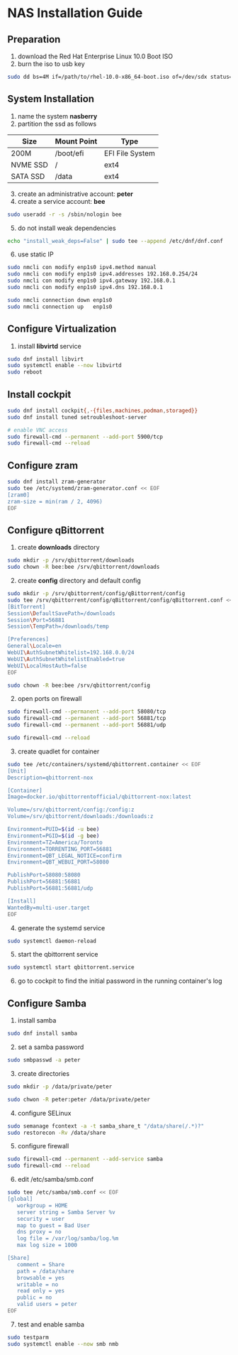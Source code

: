 # NAS Installation Guide

## Preparation
1. download the Red Hat Enterprise Linux 10.0 Boot ISO
2. burn the iso to usb key
```bash
sudo dd bs=4M if=/path/to/rhel-10.0-x86_64-boot.iso of=/dev/sdx status=progress && sync
```
## System Installation
1. name the system **nasberry**
2. partition the ssd as follows

| Size     | Mount Point | Type            |
|----------|-------------|-----------------|
| 200M     | /boot/efi   | EFI File System |
| NVME SSD | /           | ext4            |
| SATA SSD | /data       | ext4            |

3. create an administrative account: **peter**
4. create a service account: **bee**
```bash
sudo useradd -r -s /sbin/nologin bee
```
5. do not install weak dependencies
```bash
echo "install_weak_deps=False" | sudo tee --append /etc/dnf/dnf.conf
```
6. use static IP
```bash
sudo nmcli con modify enp1s0 ipv4.method manual
sudo nmcli con modify enp1s0 ipv4.addresses 192.168.0.254/24
sudo nmcli con modify enp1s0 ipv4.gateway 192.168.0.1
sudo nmcli con modify enp1s0 ipv4.dns 192.168.0.1

sudo nmcli connection down enp1s0
sudo nmcli connection up   enp1s0
```

## Configure Virtualization
1. install **libvirtd** service
```bash
sudo dnf install libvirt
sudo systemctl enable --now libvirtd
sudo reboot
```

## Install cockpit
```bash
sudo dnf install cockpit{,-{files,machines,podman,storaged}}
sudo dnf install tuned setroubleshoot-server

# enable VNC access
sudo firewall-cmd --permanent --add-port 5900/tcp
sudo firewall-cmd --reload
```

## Configure zram
```bash
sudo dnf install zram-generator
sudo tee /etc/systemd/zram-generator.conf << EOF
[zram0]
zram-size = min(ram / 2, 4096)
EOF
```

## Configure qBittorrent
1. create **downloads** directory
```bash
sudo mkdir -p /srv/qbittorrent/downloads
sudo chown -R bee:bee /srv/qbittorrent/downloads
```
2. create **config** directory and default config
```bash
sudo mkdir -p /srv/qbittorrent/config/qBittorrent/config
sudo tee /srv/qbittorrent/config/qBittorrent/config/qBittorrent.conf << EOF
[BitTorrent]
Session\DefaultSavePath=/downloads
Session\Port=56881
Session\TempPath=/downloads/temp

[Preferences]
General\Locale=en
WebUI\AuthSubnetWhitelist=192.168.0.0/24
WebUI\AuthSubnetWhitelistEnabled=true
WebUI\LocalHostAuth=false
EOF

sudo chown -R bee:bee /srv/qbittorrent/config
```
2. open ports on firewall
```bash
sudo firewall-cmd --permanent --add-port 58080/tcp
sudo firewall-cmd --permanent --add-port 56881/tcp
sudo firewall-cmd --permanent --add-port 56881/udp

sudo firewall-cmd --reload
```
3. create quadlet for container
```bash
sudo tee /etc/containers/systemd/qbittorrent.container << EOF
[Unit]
Description=qbittorrent-nox

[Container]
Image=docker.io/qbittorrentofficial/qbittorrent-nox:latest

Volume=/srv/qbittorrent/config:/config:z
Volume=/srv/qbittorrent/downloads:/downloads:z

Environment=PUID=$(id -u bee)
Environment=PGID=$(id -g bee)
Environment=TZ=America/Toronto
Environment=TORRENTING_PORT=56881
Environment=QBT_LEGAL_NOTICE=confirm
Environment=QBT_WEBUI_PORT=58080

PublishPort=58080:58080
PublishPort=56881:56881
PublishPort=56881:56881/udp

[Install]
WantedBy=multi-user.target
EOF
```
4. generate the systemd service
```bash
sudo systemctl daemon-reload
```
5. start the qbittorrent service
```bash
sudo systemctl start qbittorrent.service
```
6. go to cockpit to find the initial password in the running container's log

## Configure Samba
1. install samba
```bash
sudo dnf install samba
```
2. set a samba password
```bash
sudo smbpasswd -a peter
```
3. create directories
```bash
sudo mkdir -p /data/private/peter

sudo chwon -R peter:peter /data/private/peter
```
4. configure SELinux
```bash
sudo semanage fcontext -a -t samba_share_t "/data/share(/.*)?"
sudo restorecon -Rv /data/share
```
5. configure firewall
```bash
sudo firewall-cmd --permanent --add-service samba
sudo firewall-cmd --reload
```
6. edit /etc/samba/smb.conf
```bash
sudo tee /etc/samba/smb.conf << EOF
[global]
   workgroup = HOME
   server string = Samba Server %v
   security = user
   map to guest = Bad User
   dns proxy = no
   log file = /var/log/samba/log.%m
   max log size = 1000

[Share]
   comment = Share
   path = /data/share
   browsable = yes
   writable = no
   read only = yes
   public = no
   valid users = peter
EOF
```
7. test and enable samba
```bash
sudo testparm
sudo systemctl enable --now smb nmb
```

